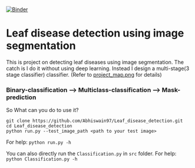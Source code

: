 
<br> [![Binder](https://mybinder.org/badge_logo.svg)](https://mybinder.org/v2/gh/Abhiswain97/Leaf_disease_detection/master)

# Leaf disease detection using image segmentation 

This is project on detecting leaf diseases using image segmentation. The catch is I do it without using deep learning. 
Instead I design a multi-stage(3 stage classifier) classifier. 
(Refer to [project_map.png](https://github.com/Abhiswain97/Leaf_disease_detection/blob/master/project_map.png) for details)

### Binary-classification --> Multiclass-classification --> Mask-prediction

So What can you do to use it? <br>

```
git clone https://github.com/Abhiswain97/Leaf_disease_detection.git  
cd Leaf_disease_detection
python run.py --test_image_path <path to your test image>
```

For help: `python run.py -h`

You can also directly run the `Classification.py` in `src` folder. For help: `python Classification.py -h`




